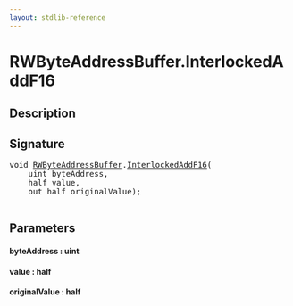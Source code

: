 ```yaml
---
layout: stdlib-reference
---
```


# RWByteAddressBuffer\.InterlockedAddF16

## Description





## Signature 

<pre>
<span class="code_keyword">void</span> <a href="/stdlib-reference/types/RWByteAddressBuffer/index" class="code_type">RWByteAddressBuffer</a>.<a href="/stdlib-reference/types/RWByteAddressBuffer/InterlockedAddF16">InterlockedAddF16</a>(
    <span class="code_keyword">uint</span> <span class='code_param'>byteAddress</span>,
    <span class="code_keyword">half</span> <span class='code_param'>value</span>,
    <span class="code_keyword">out</span> <span class="code_keyword">half</span> <span class='code_param'>originalValue</span>);

</pre>

## Parameters

#### byteAddress  : uint
#### value  : half
#### originalValue  : half

